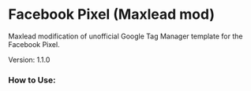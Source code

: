 # Facebook Pixel (Maxlead mod)

Maxlead modification of unofficial Google Tag Manager template for the Facebook Pixel.

Version: 1.1.0

### How to Use:



